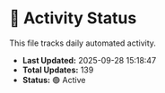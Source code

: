 # 🤖 Activity Status

This file tracks daily automated activity.

- **Last Updated:** 2025-09-28 15:18:47
- **Total Updates:** 139
- **Status:** 🟢 Active
